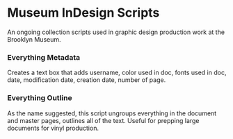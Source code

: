 # Museum InDesign Scripts
An ongoing collection scripts used in graphic design production work at the Brooklyn Museum.</p>

### Everything Metadata
Creates a text box that adds username, color used in doc, fonts used in doc, date, modification date, creation date, number of page. 

### Everything Outline
As the name suggested, this script ungroups everything in the document and master pages, outlines all of the text. Useful for prepping large documents for vinyl production.

